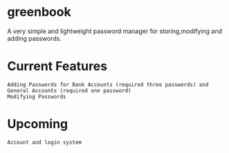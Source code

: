 # greenbook

A very simple and lightweight password manager for storing,modifying and adding passwords.
# Current Features
    Adding Passwords for Bank Accounts (required three passwords) and General Accounts (required one password)
    Modifying Passwords
# Upcoming
    Account and login system